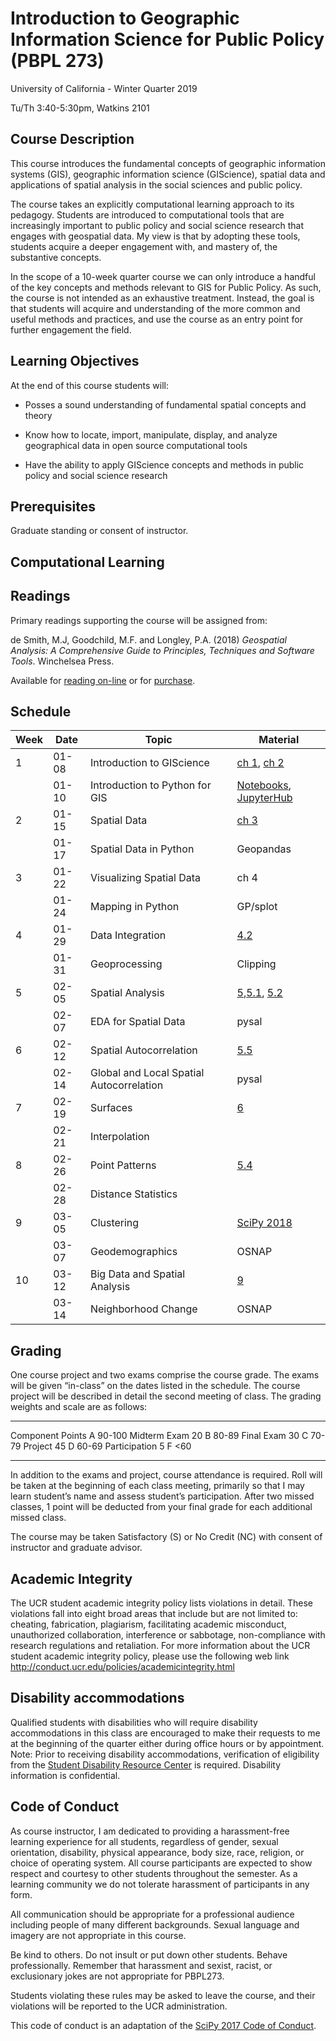 # Introduction to Geographic Information Science for Public Policy (PBPL 273)  
University of California - Winter Quarter 2019

Tu/Th 3:40-5:30pm, Watkins 2101 

## Course Description

This course introduces the fundamental concepts of geographic
information systems (GIS), geographic information science (GIScience),
spatial data and applications of spatial analysis in the social sciences and public policy.


The course takes an explicitly computational learning approach to its pedagogy.
Students are introduced to computational tools that are increasingly important
to public policy and social science research that engages with geospatial data.
My view is that by adopting these tools, students acquire a deeper engagement
with, and mastery of, the substantive concepts.

In the scope of a 10-week quarter course we can only introduce a handful of the
key concepts and methods relevant to GIS for Public Policy. As such, the
course is not intended as an exhaustive treatment. Instead, the goal is that
students will acquire and understanding of the more common and useful methods
and practices, and use the course as an entry point for further engagement the
field.

## Learning Objectives

At the end of this course students will:


-   Posses a sound understanding of fundamental spatial concepts and theory

-   Know how to locate, import, manipulate, display, and analyze
    geographical data in open source computational tools

-   Have the ability to apply GIScience concepts and methods in public policy and
    social science research

## Prerequisites

Graduate standing or consent of instructor.

## Computational Learning

## Readings

Primary readings supporting the course will be assigned from:

de Smith, M.J, Goodchild, M.F. and Longley, P.A. (2018) _Geospatial Analysis: A Comprehensive Guide to Principles, Techniques and Software Tools_. Winchelsea Press.

Available for [reading on-line](http://www.spatialanalysisonline.com/HTML/index.html) or for [purchase](https://www.amazon.com/Geospatial-Analysis-Comprehensive-Michael-Smith/dp/1912556030).


## Schedule


| Week |  Date | Topic                                    | Material                                |
|------|-------|------------------------------------------|-----------------------------------------|
|    1 | 01-08 | Introduction to GIScience                | [ch 1][ch 1], [ch 2][ch 2]              |
|      | 01-10 | Introduction to Python for GIS           | [Notebooks][0110a], [JupyterHub][0110b] |
|    2 | 01-15 | Spatial Data                             | [ch 3][ch 3]                            |
|      | 01-17 | Spatial Data in Python                   | Geopandas                               |
|    3 | 01-22 | Visualizing Spatial Data                 | ch 4                                    |
|      | 01-24 | Mapping in Python                        | GP/splot                                |
|    4 | 01-29 | Data Integration                         | [4.2][4.2]                              |
|      | 01-31 | Geoprocessing                            | Clipping                                |
|    5 | 02-05 | Spatial Analysis                         | [5][5],[5.1][5.1], [5.2][5.2]           |
|      | 02-07 | EDA for Spatial Data                     | pysal                                   |
|    6 | 02-12 | Spatial Autocorrelation                  | [5.5][5.5]                              |
|      | 02-14 | Global and Local Spatial Autocorrelation | pysal                                   |
|    7 | 02-19 | Surfaces                                 | [6][6]                                  |
|      | 02-21 | Interpolation                            |                                         |
|    8 | 02-26 | Point Patterns                           | [5.4][5.4]                              |
|      | 02-28 | Distance Statistics                      |                                         |
|    9 | 03-05 | Clustering                               | [SciPy 2018][SciPy 2018]                |
|      | 03-07 | Geodemographics                          | OSNAP                                   |
|   10 | 03-12 | Big Data and Spatial Analysis            | [9][9]                                  |
|      | 03-14 | Neighborhood Change                      | OSNAP                                   |

## Grading

One course project and two exams comprise the course grade. The exams
will be given “in-class” on the dates listed in the schedule. The course
project will be described in detail the second meeting of class. The
grading weights and scale are as follows:

  --------------- -------- --- --------
  Component         Points A     90-100
  Midterm Exam          20 B      80-89
  Final Exam            30 C      70-79
  Project               45 D      60-69
  Participation          5 F     &lt;60
  --------------- -------- --- --------

In addition to the exams and project, course attendance is required.
Roll will be taken at the beginning of each class meeting, primarily so
that I may learn student’s name and assess student’s participation.
After two missed classes, 1 point will be deducted from your final grade
for each additional missed class.

The course may be taken Satisfactory (S) or No Credit (NC) with consent
of instructor and graduate advisor.


## Academic Integrity

The UCR student academic integrity policy lists violations in detail.
These violations fall into eight broad areas that include but are not
limited to: cheating, fabrication, plagiarism, facilitating academic
misconduct, unauthorized collaboration, interference or sabbotage,
non-compliance with research regulations and retaliation. For more
information about the UCR student academic integrity policy, please use
the following web link
<http://conduct.ucr.edu/policies/academicintegrity.html>

## Disability accommodations

Qualified students with disabilities who will require disability
accommodations in this class are encouraged to make their requests to me
at the beginning of the quarter either during office hours or by
appointment. Note: Prior to receiving disability accommodations,
verification of eligibility from the [Student Disability Resource
Center](http://sdrc.ucr.edu/) is required. Disability information is
confidential.

## Code of Conduct

As course instructor, I am dedicated to providing a harassment-free
learning experience for all students, regardless of gender, sexual
orientation, disability, physical appearance, body size, race, religion,
or choice of operating system. All course participants are expected to
show respect and courtesy to other students throughout the semester. As
a learning community we do not tolerate harassment of participants in
any form.

All communication should be appropriate for a professional audience
including people of many different backgrounds. Sexual language and
imagery are not appropriate in this course.

Be kind to others. Do not insult or put down other students. Behave
professionally. Remember that harassment and sexist, racist, or
exclusionary jokes are not appropriate for PBPL273.

Students violating these rules may be asked to leave the course, and
their violations will be reported to the UCR administration.

This code of conduct is an adaptation of the [SciPy 2017 Code of
Conduct](https://scipy2017.scipy.org/ehome/220975/493434/).


[ch 1]: http://www.spatialanalysisonline.com/HTML/introduction_and_terminology.htm 
[ch 2]: http://www.spatialanalysisonline.com/HTML/conceptual_frameworks_for_spat.htm
[ch 3]: http://www.spatialanalysisonline.com/HTML/methodological_context.htm
[4.2]: http://www.spatialanalysisonline.com/HTML/geometric_and_related_operatio.htm 
[5]: http://www.spatialanalysisonline.com/HTML/building_blocks_of_spatial_ana.htm
[5.1]: http://www.spatialanalysisonline.com/HTML/statistical_methods_and_spatia.htm 
[5.2]:  http://www.spatialanalysisonline.com/HTML/exploratory_spatial_data_analy.htm
[5.4]: http://www.spatialanalysisonline.com/HTML/point_sets_and_distance_statis.htm
[5.5]:  http://www.spatialanalysisonline.com/HTML/spatial_autocorrelation.htm
[6]: http://www.spatialanalysisonline.com/HTML/surface_and_field_analysis.htm
[7]: http://www.spatialanalysisonline.com/HTML/network_and_location_analysis.htm
[SciPy 2018]: http://conference.scipy.org/proceedings/scipy2018/serge_rey.html
[9]: http://www.spatialanalysisonline.com/HTML/afterword.htm

[JupyterHub]: https://geodatascience.net/hub/user-redirect/git-pull?repo=https%3A%2F%2Fgithub.com%2Fsjsrey%2Fpbpl273w19&app=notebook 
[0110a]: https://geodatascience.net/hub/user-redirect/git-pull?repo=https%3A%2F%2Fgithub.com%2Fsjsrey%2Fpbpl273w19&branch=master&subPath=notebooks%2F0110%2FA0_notebook_intro.ipynb&app=notebook
[0110b]: https://geodatascience.net/hub/user-redirect/git-pull?repo=https%3A%2F%2Fgithub.com%2Fsjsrey%2Fpbpl273w19&branch=master&subPath=notebooks%2F0110&app=notebook
